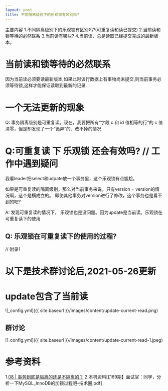 ```yaml
---
layout: post
title: 不同隔离级别下的乐观锁有区别吗?
---
```


主要内容
1.不同隔离级别下的乐观锁有区别吗?(可重复读和读已提交)
2.当前读和锁等待的必然联系
3.当前读有哪些?
4.当前读，总是读取已经提交完成的最新版本。

# 当前读和锁等待的必然联系
因为当前读必须要读最新版本,如果此时该行数据上有事物尚未提交,则当前事务必须等待锁,这样才能保证读取到最新的记录.

# 一个无法更新的现象
Q: 事务隔离级别是可重复读。现在，我要把所有“字段 c 和 id 值相等的行”的 c 值清零，但是却发现了一个“诡异”的、改不掉的情况

# Q:可重复读 下 乐观锁 还会有效吗? // 工作中遇到疑问

我看leader把select和udpate放一个事务里，这个乐观锁有点尴尬。

如果是可重复读的隔离级别，那么对当前事务来说，只有version = version的情况啊，这个是横成立的。 即使其他事务对version进行了修改，这个事务也是看不到的吧?

A: 发现可重复读的情况下， 乐观锁也是没问题。因为update是当前读。乐观锁在可重复读下的使用

## Q: 乐观锁在可重复读下的使用的过程?
// 附录1

# 以下是技术群讨论后,2021-05-26更新

# update包含了当前读
![_config.yml]({{ site.baseurl }}/images/content/update-current-read.png)

## 群讨论
![_config.yml]({{ site.baseurl }}/images/content/update-current-read-1.jpeg)


# 参考资料
1.[08 | 事务到底是隔离的还是不隔离的？](https://time.geekbang.org/column/article/70562)
2.本机资料[【169期】面试官：同学，分析一下MySQL_InnoDB的加锁过程吧-技术圈.pdf]